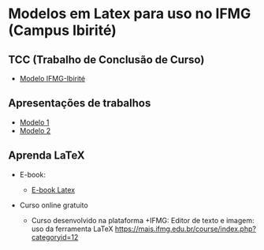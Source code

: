 # Modelos em Latex para uso no IFMG (Campus Ibirité)

## TCC (Trabalho de Conclusão de Curso)

* [Modelo IFMG-Ibirité](tcc/ibirite/)

## Apresentações de trabalhos

* [Modelo 1](apresentações/exemplo%201/)
* [Modelo 2](apresentações/exemplo%202)

## Aprenda LaTeX

* E-book:

  * [E-book Latex](https://www.researchgate.net/publication/352820647_Editor_de_texto_e_imagem_Uso_da_ferramenta_LaTeX)


* Curso online gratuito

  * Curso desenvolvido na plataforma +IFMG: Editor de texto e imagem: uso da ferramenta LaTeX
https://mais.ifmg.edu.br/course/index.php?categoryid=12

